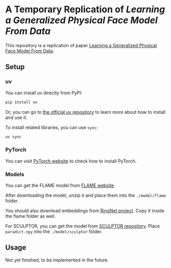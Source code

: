 # A Temporary Replication of *Learning a Generalized Physical Face Model From Data*

This repository is a replication of paper [Learning a Generalized Physical Face Model From Data](https://dl.acm.org/doi/abs/10.1145/3658189).

## Setup

### uv

You can install uv directly from PyPI:
```bash
pip install uv
```

Or, you can go to [the official uv repository](https://pypi.org/project/uv/) to learn more about how to install and use it.

To install related libraries, you can use `sync`:
```bash
uv sync
```

### PyTorch

You can visit [PyTorch website](https://pytorch.org/get-started/locally/) to check how to install PyTorch.

### Models

You can get the FLAME model from [FLAME website](https://flame.is.tue.mpg.de/).

After downloading the model, unzip it and place them into the `./model/flame` folder.

You should also download embeddings from [RingNet project](https://github.com/soubhiksanyal/RingNet/tree/master/flame_model). Copy it inside the flame folder as well.

For SCULPTOR, you can get the model from [SCULPTOR repository](https://github.com/sculptor2022/sculptor). Place `paradict.npy` into the `./model/sculptor` folder.

## Usage

Not yet finished, to be implemented in the future.
